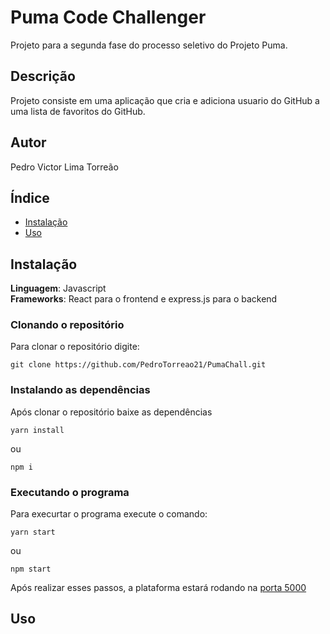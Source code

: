# Puma Code Challenger

Projeto para a segunda fase do processo seletivo do Projeto Puma.

## Descrição

Projeto consiste em uma aplicação que cria e adiciona usuario do GitHub a uma lista de favoritos do GitHub. 

## Autor
Pedro Victor Lima Torreão

## Índice

- [Instalação](#instalação)
- [Uso](#uso)

## Instalação 
**Linguagem**: Javascript<br>
**Frameworks**: React para o frontend e express.js para o backend<br>

### Clonando o repositório

Para clonar o repositório digite:

```console
git clone https://github.com/PedroTorreao21/PumaChall.git
```
### Instalando as dependências

Após clonar o repositório baixe as dependências
```console
yarn install
```
ou
```console
npm i
```
### Executando o programa

Para execurtar o programa execute o comando:
```console
yarn start
```
ou
```console
npm start
```
Após realizar esses passos, a plataforma estará rodando na [porta 5000](http://localhost:5000/)
## Uso




